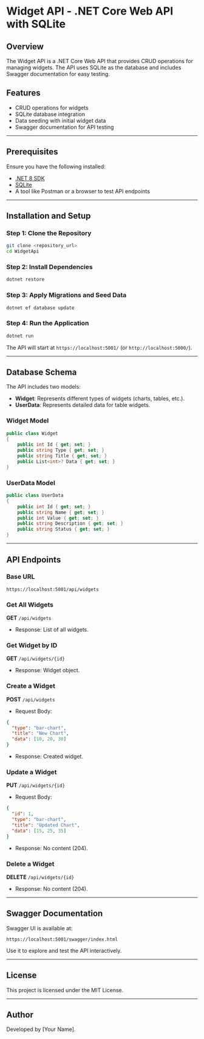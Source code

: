 # Widget API - .NET Core Web API with SQLite

## Overview
The Widget API is a .NET Core Web API that provides CRUD operations for managing widgets. The API uses SQLite as the database and includes Swagger documentation for easy testing.

## Features
- CRUD operations for widgets
- SQLite database integration
- Data seeding with initial widget data
- Swagger documentation for API testing

---

## Prerequisites
Ensure you have the following installed:
- [.NET 8 SDK](https://dotnet.microsoft.com/download/dotnet/8.0)
- [SQLite](https://www.sqlite.org/download.html)
- A tool like Postman or a browser to test API endpoints

---

## Installation and Setup

### Step 1: Clone the Repository
```sh
git clone <repository_url>
cd WidgetApi
```

### Step 2: Install Dependencies
```sh
dotnet restore
```

### Step 3: Apply Migrations and Seed Data
```sh
dotnet ef database update
```

### Step 4: Run the Application
```sh
dotnet run
```

The API will start at `https://localhost:5001/` (or `http://localhost:5000/`).

---

## Database Schema
The API includes two models:
- **Widget**: Represents different types of widgets (charts, tables, etc.).
- **UserData**: Represents detailed data for table widgets.

### Widget Model
```csharp
public class Widget
{
    public int Id { get; set; }
    public string Type { get; set; }
    public string Title { get; set; }
    public List<int>? Data { get; set; }
}
```

### UserData Model
```csharp
public class UserData
{
    public int Id { get; set; }
    public string Name { get; set; }
    public int Value { get; set; }
    public string Description { get; set; }
    public string Status { get; set; }
}
```

---

## API Endpoints

### Base URL
```
https://localhost:5001/api/widgets
```

### Get All Widgets
**GET** `/api/widgets`
- Response: List of all widgets.

### Get Widget by ID
**GET** `/api/widgets/{id}`
- Response: Widget object.

### Create a Widget
**POST** `/api/widgets`
- Request Body:
```json
{
  "type": "bar-chart",
  "title": "New Chart",
  "data": [10, 20, 30]
}
```
- Response: Created widget.

### Update a Widget
**PUT** `/api/widgets/{id}`
- Request Body:
```json
{
  "id": 1,
  "type": "bar-chart",
  "title": "Updated Chart",
  "data": [15, 25, 35]
}
```
- Response: No content (204).

### Delete a Widget
**DELETE** `/api/widgets/{id}`
- Response: No content (204).

---

## Swagger Documentation
Swagger UI is available at:
```
https://localhost:5001/swagger/index.html
```
Use it to explore and test the API interactively.

---

## License
This project is licensed under the MIT License.

---

## Author
Developed by [Your Name].

